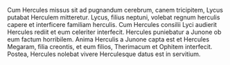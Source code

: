 Cum Hercules missus sit ad pugnandum cerebrum, canem tricipitem, Lycus putabat Herculem mitteretur.
Lycus, filius neptuni, volebat regnum herculis capere et interficere familiam herculis.
Cum Hercules consilii Lyci audierit Hercules rediit et eum celeriter interfecit.
Hercules puniebatur a Junone ob eum factum horribilem.
Anima Herculis a Junone capta est et Hercules Megaram, filia creontis, et eum filios, Therimacum et Ophitem interfecit.
Postea, Hercules nolebat vivere Herculesque datus est in servitium.

